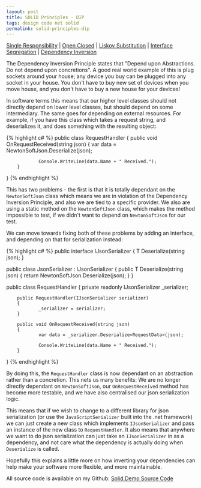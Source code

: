 ```yaml
---
layout: post
title: SOLID Principles - DIP
tags: design code net solid
permalink: solid-principles-dip
---
```



[Single Responsibility][blog-solid-srp] | [Open Closed][blog-solid-ocp] | [Liskov Substitution][blog-solid-lsp] | [Interface Segregation][blog-solid-isp] | [Dependency Inversion][blog-solid-dip]

The Dependency Inversion Principle states that "Depend upon Abstractions. Do not depend upon concretions".  A good real world example of this is plug sockets around your house; any device you buy can be plugged into any socket in your house.  You don't have to buy new set of devices when you move house, and you don't have to buy a new house for your devices!

In software terms this means that our higher level classes should not directly depend on lower level classes, but should depend on some intermediary.  The same goes for depending on external resources.  For example, if you have this class which takes a request string, and deserializes it, and does something with the resulting object:

{% highlight c# %}
public class RequestHandler
{
		public void OnRequestReceived(string json)
		{
				var data = NewtonSoftJson.Deserialize<RequestData>(json);

				Console.WriteLine(data.Name + " Received.");
		}
}
{% endhighlight %}

This has two problems - the first is that it is totally dependant on the `NewtonSoftJson` class which means we are in violation of the Dependency Inversion Principle, and also we are tied to a specific provider.  We also are using a static method on the `NewtonSoftJson` class, which makes the method impossible to test, if we didn't want to depend on `NewtonSoftJson` for our test.

We can move towards fixing both of these problems by adding an interface, and depending on that for serialization instead:

{% highlight c# %}
public interface IJsonSerializer
{
		T Deserialize<T>(string json);
}

public class JsonSerializer : IJsonSerializer
{
		public T Deserialize<T>(string json)
		{
				return NewtonSoftJson.Deserialize<T>(json);
		}
}

public class RequestHandler
{
		private readonly IJsonSerializer _serializer;

		public RequestHandler(IJsonSerializer serializer)
		{
				_serializer = serializer;
		}

		public void OnRequestReceived(string json)
		{
				var data = _serializer.Deserialize<RequestData>(json);

				Console.WriteLine(data.Name + " Received.");
		}
}
{% endhighlight %}

By doing this, the `RequestHandler` class is now dependant on an abstraction rather than a concretion.  This nets us many benefits:  We are no longer directly dependant on `NewtonSoftJson`, our `OnRequestReceived` method has become more testable, and we have also centralised our json serialization logic.

This means that if we wish to change to a different library for json serialization (or use the `JavaScriptSerializer` built into the .net framework) we can just create a new class which implements `IJsonSerializer` and pass an instance of the new class to `RequestHandler`.  It also means that anywhere we want to do json serialization can just take an `IJsonSerializer` in as a dependency, and not care what the dependency is actually doing when `Deserialize` is called.

Hopefully this explains a little more on how inverting your dependencies can help make your software more flexible, and more maintainable.

All source code is available on my Github: [Solid.Demo Source Code][solid-demo-repo]

[blog-solid-srp]: http://andydote.co.uk/solid-principles-srp
[blog-solid-ocp]: http://andydote.co.uk/solid-principles-ocp
[blog-solid-lsp]: http://andydote.co.uk/solid-principles-lsp
[blog-solid-isp]: http://andydote.co.uk/solid-principles-isp
[blog-solid-dip]: http://andydote.co.uk/solid-principles-dip
[solid-demo-repo]: https://github.com/Pondidum/Solid.Demo
